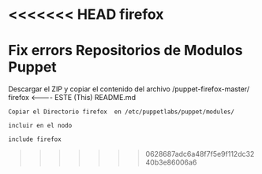<<<<<<< HEAD
firefox
=======
Fix errors
Repositorios de Modulos Puppet
=======
Descargar el ZIP y copiar el contenido del archivo /puppet-firefox-master/
    firefox  <---- ESTE (This)
    README.md
    
    Copiar el Directorio firefox  en /etc/puppetlabs/puppet/modules/
    
    incluir en el nodo
    
    include firefox
>>>>>>> 0628687adc6a48f7f5e9f112dc3240b3e86006a6
